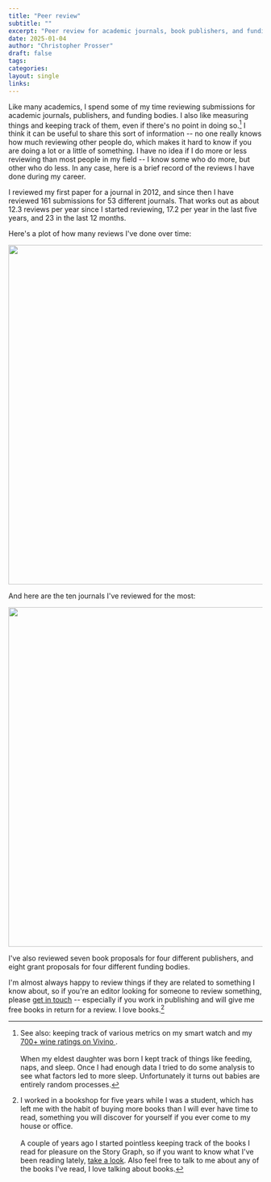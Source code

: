 ```yaml
---
title: "Peer review"
subtitle: ""
excerpt: "Peer review for academic journals, book publishers, and funding bodies"
date: 2025-01-04
author: "Christopher Prosser"
draft: false
tags:
categories:
layout: single
links:
---
```








Like many academics, I spend some of my time reviewing submissions for academic journals, publishers, and funding bodies. I also like measuring things and keeping track of them, even if there's no point in doing so.[^1] I think it can be useful to share this sort of information -- no one really knows how much reviewing other people do, which makes it hard to know if you are doing a lot or a little of something. I have no idea if I do more or less reviewing than most people in my field -- I know some who do more, but other who do less. In any case, here is a brief record of the reviews I have done during my career. 

I reviewed my first paper for a journal in 2012, and since then I have reviewed  161 submissions for 53 different journals. That works out as about 12.3 reviews per year since I started reviewing, 17.2 per year in the last five years, and 23 in the last 12 months.  

[^1]: See also: keeping track of various metrics on my smart watch and my <a href="https://www.vivino.com/users/chris.prosser" target="_blank">700+ wine ratings on Vivino </a>. <br><br>When my eldest daughter was born I kept track of things like feeding, naps, and sleep. Once I had enough data I tried to do some analysis to see what factors led to more sleep. Unfortunately it turns out babies are entirely random processes.

Here's a plot of how many reviews I've done over time:

<img src="{{< blogdown/postref >}}index_files/figure-html/unnamed-chunk-2-1.png" width="672" />

And here are the ten journals I've reviewed for the most:

<img src="{{< blogdown/postref >}}index_files/figure-html/unnamed-chunk-3-1.png" width="672" />

I've also reviewed seven book proposals for four different publishers, and eight grant proposals for four different funding bodies. 

I'm almost always happy to review things if they are related to something I know about, so if you're an editor looking for someone to review something, please [get in touch](/contact/) -- especially if you work in publishing and will give me free books in return for a review. I love books.[^2]

[^2]: I worked in a bookshop for five years while I was a student, which has left me with the habit of buying more books than I will ever have time to read, something you will discover for yourself if you ever come to my house or office.<br><br> A couple of years ago I started pointless keeping track of the books I read for pleasure on the Story Graph, so if you want to know what I've been reading lately, <a href="https://app.thestorygraph.com/profile/caprosser" target="_blank">take a look</a>. Also feel free to talk to me about any of the books I've read, I love talking about books.


